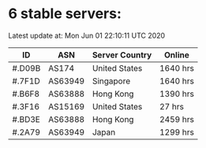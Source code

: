 # 6 stable servers:

Latest update at: Mon Jun 01 22:10:11 UTC 2020

| ID | ASN | Server Country | Online |
| -- | --- | -------------- | ------ |
| #.D09B | AS174 | United States | 1640 hrs |
| #.7F1D | AS63949 | Singapore | 1640 hrs |
| #.B6F8 | AS63888 | Hong Kong | 1390 hrs |
| #.3F16 | AS15169 | United States | 27 hrs |
| #.BD3E | AS63888 | Hong Kong | 2459 hrs |
| #.2A79 | AS63949 | Japan | 1299 hrs |


